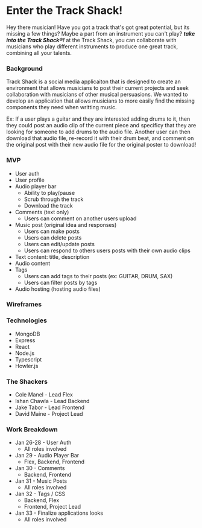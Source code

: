 # Enter the Track Shack!

Hey there musician! Have you got a track that's got great potential, but its missing a few things? Maybe a part from an instrument you can't play? ***take into the Track Shack®!*** at the Track Shack, you can collaborate with musicians who play different instruments to produce one great track, combining all your talents.

### Background 

Track Shack is a social media applicaiton that is designed to create an environment that allows musicians to post their current projects and seek collaboration with musicians of other musical persuasions. We wanted to develop an application that allows musicians to more easily find the missing components they need when writting music. 


Ex: If a user plays a guitar and they are interested adding drums to it, then they could post an audio clip of the current piece and specificy that they are looking for someone to add drums to the audio file. Another user can then download that audio file, re-record it with their drum beat, and comment on the original post with their new audio file for the original poster to download!


### MVP 

* User auth
* User profile
* Audio player bar
    - Ability to play/pause
    - Scrub through the track
    - Download the track 
* Comments (text only)
    - Users can comment on another users upload 
* Music post (original idea and responses)
    - Users can make posts
    - Users can delete posts 
    - Users can edit/update posts
    - Users can respond to others users posts with their own audio clips
* Text content: title, description
* Audio content
* Tags
    - Users can add tags to their posts (ex: GUITAR, DRUM, SAX)
    - Users can filter posts by tags 
* Audio hosting (hosting audio files)

### Wireframes


### Technologies
* MongoDB
* Express
* React 
* Node.js
* Typescript
* Howler.js 


### The Shackers
* Cole Manel - Lead Flex 
* Ishan Chawla - Lead Backend 
* Jake Tabor - Lead Frontend 
* David Maine - Project Lead

### Work Breakdown 
* Jan 26-28 - User Auth 
    - All roles involved 
* Jan 29 - Audio Player Bar 
    - Flex, Backend, Frontend
* Jan 30 - Comments 
    - Backend, Frontend 
* Jan 31 - Music Posts
    - All roles involved
* Jan 32 - Tags / CSS
    - Backend, Flex 
    - Frontend, Project Lead
* Jan 33 - Finalize applications looks 
    - All roles involved

